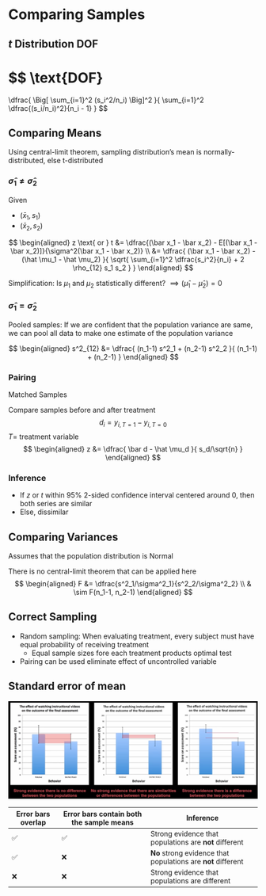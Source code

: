 # Comparing Samples

## $t$ Distribution DOF

$$
\text{DOF}
=
\dfrac{
\Big[ \sum_{i=1}^2 (s_i^2/n_i) \Big]^2
}{
\sum_{i=1}^2 \dfrac{(s_i/n_i)^2}{n_i - 1}
}
$$

## Comparing Means

Using central-limit theorem, sampling distribution’s mean is normally-distributed, else t-distributed

### $\hat \sigma_1 \ne \hat \sigma_2$

Given

- $(\bar x_1, s_1)$
- $(\bar x_2, s_2)$

$$
\begin{aligned}
z \text{ or } t
&= \dfrac{(\bar x_1 - \bar x_2) - E[(\bar x_1 - \bar x_2)]}{\sigma^2(\bar x_1 - \bar x_2)}
\\
&= \dfrac{
	(\bar x_1 - \bar x_2) - (\hat \mu_1 - \hat \mu_2)
}{
\sqrt{
	\sum_{i=1}^2 \dfrac{s_i^2}{n_i} + 2 \rho_{12} s_1 s_2
}
}
\end{aligned}
$$

Simplification: Is $\mu_1$ and $\mu_2$ statistically different? $\implies (\hat \mu_1 - \hat \mu_2)=0$

### $\hat \sigma_1 = \hat \sigma_2$

Pooled samples: If we are confident that the population variance are same, we can pool all data to make one estimate of the population variance

$$
\begin{aligned}
s^2_{12}
&= \dfrac{
(n_1-1) s^2_1 + (n_2-1) s^2_2
}{
(n_1-1) + (n_2-1)
}
\end{aligned}
$$

### Pairing

Matched Samples

Compare samples before and after treatment
$$
d_i = y_{i, T=1} - y_{i, T=0}
$$
$T=$ treatment variable
$$
\begin{aligned}
z
&= \dfrac{
\bar d - \hat \mu_d
}{
s_d/\sqrt{n}
}
\end{aligned}
$$

### Inference

- If $z$ or $t$ within 95% 2-sided confidence interval centered around 0, then both series are similar
- Else, dissimilar

## Comparing Variances

Assumes that the population distribution is Normal

There is no central-limit theorem that can be applied here
$$
\begin{aligned}
F
&= \dfrac{s^2_1/\sigma^2_1}{s^2_2/\sigma^2_2}
\\
& \sim F(n_1-1, n_2-1) 
\end{aligned}
$$

## Correct Sampling

- Random sampling: When evaluating treatment, every subject must have equal probability of receiving treatment
  - Equal sample sizes fore each treatment products optimal test
- Pairing can be used eliminate effect of uncontrolled variable

## Standard error of mean

![image-20240129172628707](./assets/image-20240129172628707.png)

| Error bars overlap | Error bars contain both the sample means | Inference                                                    |
| ------------------ | ---------------------------------------- | ------------------------------------------------------------ |
| ✅                  | ✅                                        | Strong evidence that populations are **not** different       |
| ✅                  | ❌                                        | **No** strong evidence that populations are **not** different |
| ❌                  | ❌                                        | Strong evidence that populations are different               |


